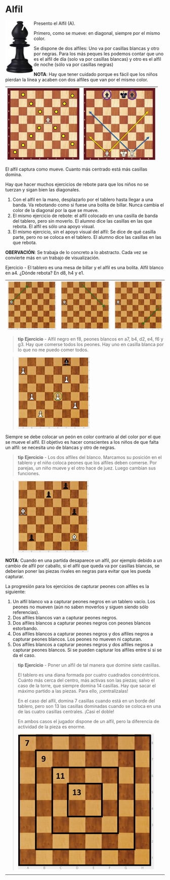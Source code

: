 # Alfil

<img src='img/image83.png' class="left_aligned" width='90' align="left" />

Presento el Alfil (A).

Primero, como se mueve: en diagonal, siempre por el mismo color.

Se dispone de dos alfiles: Uno va por casillas blancas y otro por negras. Para los más peques les podemos contar que uno es el alfil de día (solo va por casillas blancas) y otro es el alfil de noche (sólo va por casillas negras)

**NOTA**: Hay que tener cuidado porque es fácil que los niños pierdan la línea y acaben con dos alfiles que van por el mismo color.

|![](img/image71.png)|![](img/image75.png)|
|---|---|

El alfil captura como mueve. Cuanto más centrado está más casillas domina.

Hay que hacer muchos ejercicios de rebote para que los niños no se tuerzan y sigan bien las diagonales.

1. Con el alfil en la mano, desplazarlo por el tablero hasta llegar a una banda. Va rebotando como si fuese una bolita de billar. Nunca cambia el color de la diagonal por la que se mueve.
1. El mismo ejercicio de rebote: el alfil colocado en una casilla de banda del tablero, pero sin moverlo. El alumno dice las casillas en las que rebota. El alfil es sólo una apoyo visual.
1. El mismo ejercicio, sin el apoyo visual del alfil: Se dice de qué casilla parte, pero no se coloca en el tablero. El alumno dice las casillas en las que rebota.

**OBERVACIÓN**: Se trabaja de lo concreto a lo abstracto. Cada vez se convierte más en un trabajo de visualización.

Ejercicio - El tablero es una mesa de billar y el alfil es una bolita. Alfil blanco en a4\. ¿Dónde rebota? En d8, h4 y e1.

|![](img/image123.png)|![](img/image84.png)|![](img/image80.png)|
|---|---|---|

>**tip**
>**Ejercicio** - Alfil negro en f8, peones blancos en a7, b4, d2, e4, f6 y g3\. Hay que comerse todos los peones. Hay uno en casilla blanca por lo que no me puedo comer todos.

>![](img/image122.png)

Siempre se debe colocar un peón en color contrario al del color por el que se mueve el alfil. El objetivo es hacer conscientes a los niños de que falta un alfil: se necesita uno de blancas y otro de negras.

>**tip**
>**Ejercicio** -  Los dos alfiles del blanco. Marcamos su posición en el tablero y el niño coloca peones que los alfiles deben comerse. Por parejas, un niño mueve y el otro hace de juez. Luego cambian sus funciones.

>![](img/image69.png)

**NOTA**: Cuando en una partida desaparece un alfil, por ejemplo debido a un cambio de alfil por caballo, si el alfil que queda va por casillas blancas, se deberían poner las piezas rivales en negras para evitar que les pueda capturar.

La progresión para los ejercicios de capturar peones con alfiles es la siguiente:

1. Un alfil blanco va a capturar peones negros en un tablero vacío. Los peones no mueven (aún no saben moverlos y siguen siendo sólo referencias).
2. Dos alfiles blancos van a capturar peones negros.
3. Dos alfiles blancos a capturar peones negros con peones blancos estorbando.
4. Dos alfiles blancos a capturar peones negros y dos alfiles negros a capturar peones blancos. Los peones no mueven ni capturan.
5. Dos alfiles blancos a capturar peones negros y dos alfiles negros a capturar peones blancos. Si  se pueden capturar los alfiles entre sí si se da el caso.

>**tip**
>**Ejercicio** - Poner un alfil de tal manera que domine siete casillas.
>
>El tablero es una diana formada por cuatro cuadrados concéntricos. Cuánto más cerca del centro, más activas son las piezas; salvo el caso de la torre, que siempre domina 14 casillas. Hay que sacar el máximo partido a las piezas. Para ello, ¡centralízalas!
>
>En el caso del alfil, domina 7 casillas cuando está en un borde del tablero, pero son 13 las casillas dominadas cuando se coloca en una de las cuatro casillas centrales. ¡Casi el doble!
>
>En ambos casos el jugador dispone de un alfil, pero la diferencia de actividad de la pieza es enorme.
>
>![](img/image31.png)

---
